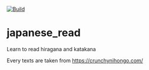 [![Build](https://github.com/Enn3Developer/japanese_read/actions/workflows/rust.yml/badge.svg)](https://github.com/Enn3Developer/japanese_read/actions/workflows/rust.yml)
# japanese_read
Learn to read hiragana and katakana

Every texts are taken from https://crunchynihongo.com/

